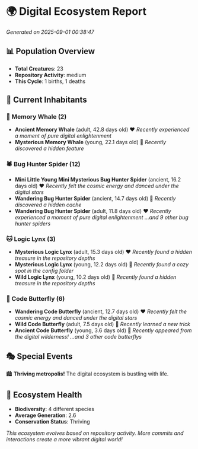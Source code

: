 # 🌍 Digital Ecosystem Report
*Generated on 2025-09-01 00:38:47*

## 📊 Population Overview
- **Total Creatures**: 23
- **Repository Activity**: medium
- **This Cycle**: 1 births, 1 deaths

## 👥 Current Inhabitants

### 🐋 Memory Whale (2)
- **Ancient Memory Whale** (adult, 42.8 days old) ❤️
  *Recently experienced a moment of pure digital enlightenment*
- **Mysterious Memory Whale** (young, 22.1 days old) 💚
  *Recently discovered a hidden feature*

### 🕷️ Bug Hunter Spider (12)
- **Mini Little Young Mini Mysterious Bug Hunter Spider** (ancient, 16.2 days old) ❤️
  *Recently felt the cosmic energy and danced under the digital stars*
- **Wandering Bug Hunter Spider** (ancient, 14.7 days old) 💛
  *Recently discovered a hidden cache*
- **Wandering Bug Hunter Spider** (adult, 11.8 days old) ❤️
  *Recently experienced a moment of pure digital enlightenment*
  *...and 9 other bug hunter spiders*

### 🐱 Logic Lynx (3)
- **Mysterious Logic Lynx** (adult, 15.3 days old) ❤️
  *Recently found a hidden treasure in the repository depths*
- **Mysterious Logic Lynx** (young, 12.2 days old) 💛
  *Recently found a cozy spot in the config folder*
- **Wild Logic Lynx** (young, 10.2 days old) 💛
  *Recently found a hidden treasure in the repository depths*

### 🦋 Code Butterfly (6)
- **Wandering Code Butterfly** (ancient, 12.7 days old) ❤️
  *Recently felt the cosmic energy and danced under the digital stars*
- **Wild Code Butterfly** (adult, 7.5 days old) 💛
  *Recently learned a new trick*
- **Ancient Code Butterfly** (young, 3.6 days old) 💚
  *Recently appeared from the digital wilderness!*
  *...and 3 other code butterflys*

## 🎭 Special Events

🏙️ **Thriving metropolis!** The digital ecosystem is bustling with life.

## 🔬 Ecosystem Health
- **Biodiversity**: 4 different species
- **Average Generation**: 2.6
- **Conservation Status**: Thriving

*This ecosystem evolves based on repository activity. More commits and interactions create a more vibrant digital world!*